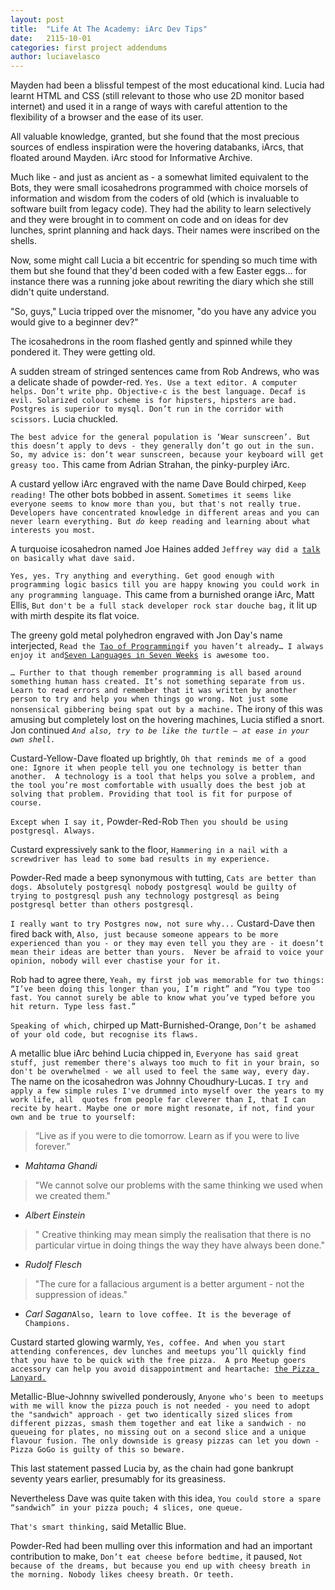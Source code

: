 ```yaml
---
layout: post
title:  "Life At The Academy: iArc Dev Tips"
date:   2115-10-01
categories: first project addendums
author: luciavelasco
---
```



Mayden had been a blissful tempest of the most educational kind. Lucia had learnt HTML and CSS (still relevant to those who use 2D monitor based internet) and used it in a range of ways with careful attention to the flexibility of a browser and the ease of its user.

All valuable knowledge, granted, but she found that the most precious sources of endless inspiration were the hovering databanks, iArcs, that floated around Mayden. iArc stood for Informative Archive.

Much like - and just as ancient as - a somewhat limited equivalent to the Bots, they were small icosahedrons programmed with choice morsels of information and wisdom from the coders of old (which is invaluable to software built from legacy code). They had the ability to learn selectively and they were brought in to comment on code and on ideas for dev lunches, sprint planning and hack days. Their names were inscribed on the shells.

Now, some might call Lucia a bit eccentric for spending so much time with them but she found that they'd been coded with a few Easter eggs... for instance there was a running joke about rewriting the diary which she still didn't quite understand.



"So, guys," Lucia tripped over the misnomer, "do you have any advice you would give to a beginner dev?"

The icosahedrons in the room flashed gently and spinned while they pondered it. They were getting old.

A sudden stream of stringed sentences came from Rob Andrews, who was a delicate shade of powder-red. `Yes. Use a text editor. A computer helps. Don’t write php. Objective-c is the best language. Decaf is evil. Solarized colour scheme is for hipsters, hipsters are bad. Postgres is superior to mysql. Don’t run in the corridor with scissors.` Lucia chuckled.

`The best advice for the general population is ‘Wear sunscreen’. But this doesn’t apply to devs - they generally don’t go out in the sun. So, my advice is: don’t wear sunscreen, because your keyboard will get greasy too.` This came from Adrian Strahan, the pinky-purpley iArc. 

A custard yellow iArc engraved with the name Dave Bould chirped, `Keep reading!` The other bots bobbed in assent. `Sometimes it seems like everyone seems to know more than you, but that's not really true. Developers have concentrated knowledge in different areas and you can never learn everything. But `_`do`_` keep reading and learning about what interests you most.`

A turquoise icosahedron named Joe Haines added `Jeffrey way did a `[`talk`](https://laracasts.com/lessons/jeffrey-way-laracon-2015-presentation)` on basically what dave said.`

`Yes, yes. Try anything and everything. Get good enough with programming logic basics till you are happy knowing you could work in any programming language.` This came from a burnished orange iArc, Matt Ellis, `But don't be a full stack developer rock star douche bag,` it lit up with mirth despite its flat voice.

The greeny gold metal polyhedron engraved with Jon Day's name interjected, `Read the `[`Tao of Programming`](http://www.mit.edu/~xela/tao.html)` if you haven’t already… I always enjoy it and `[`Seven Languages in Seven Weeks`](http://www.amazon.co.uk/Seven-Languages-Weeks-Programming-Programmers/dp/193435659X)` is awesome too.`

`… Further to that though remember programming is all based around something human hass created. It’s not something separate from us. Learn to read errors and remember that it was written by another person to try and help you when things go wrong. Not just some nonsensical gibbering being spat out by a machine.` The irony of this was amusing but completely lost on the hovering machines, Lucia stifled a snort. Jon continued *`And also, try to be like the turtle – at ease in your own shell.`*

Custard-Yellow-Dave floated up brightly, `Oh that reminds me of a good one: Ignore it when people tell you one technology is better than another.  A technology is a tool that helps you solve a problem, and the tool you’re most comfortable with usually does the best job at solving that problem.
Providing that tool is fit for purpose of course.`

`Except when I say it,` Powder-Red-Rob `Then you should be using postgresql. Always.`

Custard expressively sank to the floor, `Hammering in a nail with a screwdriver has lead to some bad results in my experience.`

Powder-Red made a beep synonymous with tutting, `Cats are better than dogs. Absolutely postgresql nobody postgresql would be guilty of trying to postgresql push any technology postgresql as being postgresql better than others postgresql.`

`I really want to try Postgres now, not sure why...` Custard-Dave then fired back with, `Also, just because someone appears to be more experienced than you - or they may even tell you they are - it doesn’t mean their ideas are better than yours.  Never be afraid to voice your opinion, nobody will ever chastise your for it.`

Rob had to agree there, `Yeah, my first job was memorable for two things: “I’ve been doing this longer than you, I’m right” and “You type too fast. You cannot surely be able to know what you’ve typed before you hit return. Type less fast.”`

`Speaking of which,` chirped up Matt-Burnished-Orange, `Don’t be ashamed of your old code, but recognise its flaws.`

A metallic blue iArc behind Lucia chipped in, `Everyone has said great stuff, just remember there's always too much to fit in your brain, so don't be overwhelmed - we all used to feel the same way, every day.` The name on the icosahedron was Johnny Choudhury-Lucas. `I try and apply a few simple rules I've drummed into myself over the years to my work life, all  quotes from people far cleverer than I, that I can recite by heart. Maybe one or more might resonate, if not, find your own and be true to yourself:`
>“Live as if you were to die tomorrow. Learn as if you were to live forever.”
- ​_Mahtama Ghandi_​
>"We cannot solve our problems with the same thinking we used when we created them."
- ​_Albert Einstein_​
>" Creative thinking may mean simply the realisation that there is no particular virtue in doing things the way they have always been done."
- ​_Rudolf Flesch_​
>"The cure for a fallacious argument is a better argument - not the suppression of ideas."
- ​_Carl Sagan_​
`Also, learn to love coffee.
It is the beverage of Champions.`

Custard started glowing warmly, `Yes, coffee. And when you start attending conferences, dev lunches and meetups you’ll quickly find that you have to be quick with the free pizza.  A pro Meetup goers accessory can help you avoid disappointment and heartache: `[`the Pizza Lanyard.`](http://www.independent.co.uk/life-style/food-and-drink/news/the-pizza-lanyard-is-the-only-accessory-you-need-a6673986.html)

Metallic-Blue-Johnny swivelled ponderously, `Anyone who's been to meetups with me will know the pizza pouch is not needed - you need to adopt the "sandwich" approach - get two identically sized slices from different pizzas, smash them together and eat like a sandwich - no queueing for plates, no missing out on a second slice and a unique flavour fusion. The only downside is greasy pizzas can let you down - Pizza GoGo is guilty of this so beware.`

This last statement passed Lucia by, as the chain had gone bankrupt seventy years earlier, presumably for its greasiness. 

Nevertheless Dave was quite taken with this idea, `You could store a spare “sandwich” in your pizza pouch; 4 slices, one queue.`

`That's smart thinking,` said Metallic Blue.

Powder-Red had been mulling over this information and had an important contribution to make, `Don’t eat cheese before bedtime,` it paused, `Not because of the dreams, but because you end up with cheesy breath in the morning. Nobody likes cheesy breath. Or teeth.`

